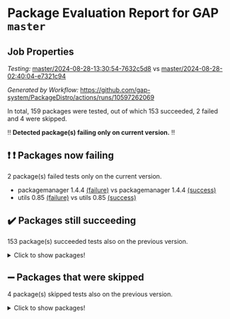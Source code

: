 # Package Evaluation Report for GAP `master`

## Job Properties

*Testing:* [master/2024-08-28-13:30:54-7632c5d8](https://github.com/gap-system/PackageDistro/blob/data/reports/master/2024-08-28-13:30:54-7632c5d8) vs [master/2024-08-28-02:40:04-e7321c94](https://github.com/gap-system/PackageDistro/blob/data/reports/master/2024-08-28-02:40:04-e7321c94)

*Generated by Workflow:* https://github.com/gap-system/PackageDistro/actions/runs/10597262069

In total, 159 packages were tested, out of which 153 succeeded, 2 failed and 4 were skipped.

:bangbang: **Detected package(s) failing only on current version.** :bangbang:

## :exclamation: :exclamation: Packages now failing

2 package(s) failed tests only on the current version.
- packagemanager 1.4.4 [(failure)](https://github.com/gap-system/PackageDistro/actions/runs/10597262069/job/29367798250) vs packagemanager 1.4.4 [(success)](https://github.com/gap-system/PackageDistro/actions/runs/10589011649/job/29342694532)
- utils 0.85 [(failure)](https://github.com/gap-system/PackageDistro/actions/runs/10597262069/job/29367816771) vs utils 0.85 [(success)](https://github.com/gap-system/PackageDistro/actions/runs/10589011649/job/29342702006)

## :heavy_check_mark: Packages still succeeding

153 package(s) succeeded tests also on the previous version.
<details><summary>Click to show packages!</summary>

- 4ti2interface 2023.02-04 [(success)](https://github.com/gap-system/PackageDistro/actions/runs/10597262069/job/29367745350)
- ace 5.6.2 [(success)](https://github.com/gap-system/PackageDistro/actions/runs/10597262069/job/29367745738)
- aclib 1.3.2 [(success)](https://github.com/gap-system/PackageDistro/actions/runs/10597262069/job/29367746105)
- agt 0.3.1 [(success)](https://github.com/gap-system/PackageDistro/actions/runs/10597262069/job/29367746447)
- alnuth 3.2.1 [(success)](https://github.com/gap-system/PackageDistro/actions/runs/10597262069/job/29367746760)
- anupq 3.3.0 [(success)](https://github.com/gap-system/PackageDistro/actions/runs/10597262069/job/29367747126)
- atlasrep 2.1.9 [(success)](https://github.com/gap-system/PackageDistro/actions/runs/10597262069/job/29367747554)
- autodoc 2023.06.19 [(success)](https://github.com/gap-system/PackageDistro/actions/runs/10597262069/job/29367747879)
- automata 1.15 [(success)](https://github.com/gap-system/PackageDistro/actions/runs/10597262069/job/29367748203)
- automgrp 1.3.2 [(success)](https://github.com/gap-system/PackageDistro/actions/runs/10597262069/job/29367748657)
- autpgrp 1.11 [(success)](https://github.com/gap-system/PackageDistro/actions/runs/10597262069/job/29367756814)
- cap 2024.08-05 [(success)](https://github.com/gap-system/PackageDistro/actions/runs/10597262069/job/29367757591)
- caratinterface 2.3.6 [(success)](https://github.com/gap-system/PackageDistro/actions/runs/10597262069/job/29367758410)
- cddinterface 2024.08.27 [(success)](https://github.com/gap-system/PackageDistro/actions/runs/10597262069/job/29367762918)
- circle 1.6.6 [(success)](https://github.com/gap-system/PackageDistro/actions/runs/10597262069/job/29367763294)
- classicpres 1.22 [(success)](https://github.com/gap-system/PackageDistro/actions/runs/10597262069/job/29367763701)
- cohomolo 1.6.11 [(success)](https://github.com/gap-system/PackageDistro/actions/runs/10597262069/job/29367764097)
- congruence 1.2.6 [(success)](https://github.com/gap-system/PackageDistro/actions/runs/10597262069/job/29367764509)
- corelg 1.57 [(success)](https://github.com/gap-system/PackageDistro/actions/runs/10597262069/job/29367764857)
- crime 1.6 [(success)](https://github.com/gap-system/PackageDistro/actions/runs/10597262069/job/29367765230)
- crisp 1.4.6 [(success)](https://github.com/gap-system/PackageDistro/actions/runs/10597262069/job/29367765602)
- crypting 0.10.4 [(success)](https://github.com/gap-system/PackageDistro/actions/runs/10597262069/job/29367765981)
- cryst 4.1.27 [(success)](https://github.com/gap-system/PackageDistro/actions/runs/10597262069/job/29367766305)
- crystcat 1.1.10 [(success)](https://github.com/gap-system/PackageDistro/actions/runs/10597262069/job/29367766676)
- ctbllib 1.3.9 [(success)](https://github.com/gap-system/PackageDistro/actions/runs/10597262069/job/29367766995)
- cubefree 1.19 [(success)](https://github.com/gap-system/PackageDistro/actions/runs/10597262069/job/29367767343)
- curlinterface 2.3.2 [(success)](https://github.com/gap-system/PackageDistro/actions/runs/10597262069/job/29367767732)
- cvec 2.8.2 [(success)](https://github.com/gap-system/PackageDistro/actions/runs/10597262069/job/29367768129)
- datastructures 0.3.1 [(success)](https://github.com/gap-system/PackageDistro/actions/runs/10597262069/job/29367768552)
- deepthought 1.0.7 [(success)](https://github.com/gap-system/PackageDistro/actions/runs/10597262069/job/29367768918)
- design 1.8 [(success)](https://github.com/gap-system/PackageDistro/actions/runs/10597262069/job/29367769262)
- difsets 2.3.1 [(success)](https://github.com/gap-system/PackageDistro/actions/runs/10597262069/job/29367769646)
- digraphs 1.7.1 [(success)](https://github.com/gap-system/PackageDistro/actions/runs/10597262069/job/29367769987)
- edim 1.3.8 [(success)](https://github.com/gap-system/PackageDistro/actions/runs/10597262069/job/29367770371)
- example 4.3.4 [(success)](https://github.com/gap-system/PackageDistro/actions/runs/10597262069/job/29367770735)
- examplesforhomalg 2023.10-01 [(success)](https://github.com/gap-system/PackageDistro/actions/runs/10597262069/job/29367771091)
- factint 1.6.3 [(success)](https://github.com/gap-system/PackageDistro/actions/runs/10597262069/job/29367771483)
- ferret 1.0.12 [(success)](https://github.com/gap-system/PackageDistro/actions/runs/10597262069/job/29367771892)
- fga 1.5.0 [(success)](https://github.com/gap-system/PackageDistro/actions/runs/10597262069/job/29367772304)
- fining 1.5.6 [(success)](https://github.com/gap-system/PackageDistro/actions/runs/10597262069/job/29367772771)
- float 1.0.4 [(success)](https://github.com/gap-system/PackageDistro/actions/runs/10597262069/job/29367773160)
- format 1.4.4 [(success)](https://github.com/gap-system/PackageDistro/actions/runs/10597262069/job/29367773609)
- forms 1.2.11 [(success)](https://github.com/gap-system/PackageDistro/actions/runs/10597262069/job/29367774006)
- fplsa 1.2.6 [(success)](https://github.com/gap-system/PackageDistro/actions/runs/10597262069/job/29367774424)
- fr 2.4.13 [(success)](https://github.com/gap-system/PackageDistro/actions/runs/10597262069/job/29367774847)
- francy 2.0.3 [(success)](https://github.com/gap-system/PackageDistro/actions/runs/10597262069/job/29367775275)
- fwtree 1.3 [(success)](https://github.com/gap-system/PackageDistro/actions/runs/10597262069/job/29367775719)
- gapdoc 1.6.7 [(success)](https://github.com/gap-system/PackageDistro/actions/runs/10597262069/job/29367776211)
- gauss 2023.08-01 [(success)](https://github.com/gap-system/PackageDistro/actions/runs/10597262069/job/29367776586)
- gaussforhomalg 2024.08-01 [(success)](https://github.com/gap-system/PackageDistro/actions/runs/10597262069/job/29367777032)
- gbnp 1.0.5 [(success)](https://github.com/gap-system/PackageDistro/actions/runs/10597262069/job/29367777495)
- generalizedmorphismsforcap 2024.04-01 [(success)](https://github.com/gap-system/PackageDistro/actions/runs/10597262069/job/29367777828)
- genss 1.6.9 [(success)](https://github.com/gap-system/PackageDistro/actions/runs/10597262069/job/29367778373)
- gradedmodules 2024.01-01 [(success)](https://github.com/gap-system/PackageDistro/actions/runs/10597262069/job/29367778754)
- gradedringforhomalg 2024.07-01 [(success)](https://github.com/gap-system/PackageDistro/actions/runs/10597262069/job/29367779108)
- grape 4.9.0 [(success)](https://github.com/gap-system/PackageDistro/actions/runs/10597262069/job/29367779490)
- groupoids 1.74 [(success)](https://github.com/gap-system/PackageDistro/actions/runs/10597262069/job/29367779913)
- grpconst 2.6.5 [(success)](https://github.com/gap-system/PackageDistro/actions/runs/10597262069/job/29367780284)
- guarana 0.96.3 [(success)](https://github.com/gap-system/PackageDistro/actions/runs/10597262069/job/29367780678)
- guava 3.19 [(success)](https://github.com/gap-system/PackageDistro/actions/runs/10597262069/job/29367781058)
- hap 1.65 [(success)](https://github.com/gap-system/PackageDistro/actions/runs/10597262069/job/29367781458)
- hapcryst 0.1.15 [(success)](https://github.com/gap-system/PackageDistro/actions/runs/10597262069/job/29367781823)
- hecke 1.5.3 [(success)](https://github.com/gap-system/PackageDistro/actions/runs/10597262069/job/29367782168)
- help 4.0 [(success)](https://github.com/gap-system/PackageDistro/actions/runs/10597262069/job/29367782623)
- homalg 2024.01-01 [(success)](https://github.com/gap-system/PackageDistro/actions/runs/10597262069/job/29367783027)
- homalgtocas 2023.11-01 [(success)](https://github.com/gap-system/PackageDistro/actions/runs/10597262069/job/29367783472)
- idrel 2.48 [(success)](https://github.com/gap-system/PackageDistro/actions/runs/10597262069/job/29367783864)
- images 1.3.3 [(success)](https://github.com/gap-system/PackageDistro/actions/runs/10597262069/job/29367784206)
- intpic 0.3.0 [(success)](https://github.com/gap-system/PackageDistro/actions/runs/10597262069/job/29367784630)
- io 4.8.3 [(success)](https://github.com/gap-system/PackageDistro/actions/runs/10597262069/job/29367785022)
- io_forhomalg 2023.02-04 [(success)](https://github.com/gap-system/PackageDistro/actions/runs/10597262069/job/29367785436)
- irredsol 1.4.4 [(success)](https://github.com/gap-system/PackageDistro/actions/runs/10597262069/job/29367785837)
- json 2.2.2 [(success)](https://github.com/gap-system/PackageDistro/actions/runs/10597262069/job/29367786234)
- jupyterkernel 1.5.1 [(success)](https://github.com/gap-system/PackageDistro/actions/runs/10597262069/job/29367786656)
- jupyterviz 1.5.6 [(success)](https://github.com/gap-system/PackageDistro/actions/runs/10597262069/job/29367787086)
- kan 1.37 [(success)](https://github.com/gap-system/PackageDistro/actions/runs/10597262069/job/29367787485)
- kbmag 1.5.11 [(success)](https://github.com/gap-system/PackageDistro/actions/runs/10597262069/job/29367787861)
- laguna 3.9.7 [(success)](https://github.com/gap-system/PackageDistro/actions/runs/10597262069/job/29367788235)
- liealgdb 2.2.1 [(success)](https://github.com/gap-system/PackageDistro/actions/runs/10597262069/job/29367788603)
- liepring 2.9.1 [(success)](https://github.com/gap-system/PackageDistro/actions/runs/10597262069/job/29367788998)
- liering 2.4.2 [(success)](https://github.com/gap-system/PackageDistro/actions/runs/10597262069/job/29367789404)
- linearalgebraforcap 2024.08-07 [(success)](https://github.com/gap-system/PackageDistro/actions/runs/10597262069/job/29367789831)
- lins 0.9 [(success)](https://github.com/gap-system/PackageDistro/actions/runs/10597262069/job/29367790349)
- localizeringforhomalg 2023.10-01 [(success)](https://github.com/gap-system/PackageDistro/actions/runs/10597262069/job/29367790825)
- loops 3.4.3 [(success)](https://github.com/gap-system/PackageDistro/actions/runs/10597262069/job/29367791214)
- lpres 1.1.1 [(success)](https://github.com/gap-system/PackageDistro/actions/runs/10597262069/job/29367791626)
- majoranaalgebras 1.5.2 [(success)](https://github.com/gap-system/PackageDistro/actions/runs/10597262069/job/29367792063)
- mapclass 1.4.6 [(success)](https://github.com/gap-system/PackageDistro/actions/runs/10597262069/job/29367792478)
- matgrp 0.70 [(success)](https://github.com/gap-system/PackageDistro/actions/runs/10597262069/job/29367792836)
- matricesforhomalg 2024.08-05 [(success)](https://github.com/gap-system/PackageDistro/actions/runs/10597262069/job/29367793287)
- modisom 2.5.4 [(success)](https://github.com/gap-system/PackageDistro/actions/runs/10597262069/job/29367793735)
- modulepresentationsforcap 2024.08-03 [(success)](https://github.com/gap-system/PackageDistro/actions/runs/10597262069/job/29367794120)
- modules 2024.01-01 [(success)](https://github.com/gap-system/PackageDistro/actions/runs/10597262069/job/29367794504)
- monoidalcategories 2024.06-02 [(success)](https://github.com/gap-system/PackageDistro/actions/runs/10597262069/job/29367794844)
- nconvex 2022.09-01 [(success)](https://github.com/gap-system/PackageDistro/actions/runs/10597262069/job/29367795232)
- nilmat 1.4.2 [(success)](https://github.com/gap-system/PackageDistro/actions/runs/10597262069/job/29367795595)
- nock 1.5 [(success)](https://github.com/gap-system/PackageDistro/actions/runs/10597262069/job/29367796000)
- normalizinterface 1.3.7 [(success)](https://github.com/gap-system/PackageDistro/actions/runs/10597262069/job/29367796426)
- nq 2.5.11 [(success)](https://github.com/gap-system/PackageDistro/actions/runs/10597262069/job/29367796815)
- numericalsgps 1.3.1 [(success)](https://github.com/gap-system/PackageDistro/actions/runs/10597262069/job/29367797141)
- openmath 11.5.3 [(success)](https://github.com/gap-system/PackageDistro/actions/runs/10597262069/job/29367797509)
- orb 4.9.1 [(success)](https://github.com/gap-system/PackageDistro/actions/runs/10597262069/job/29367797860)
- patternclass 2.4.4 [(success)](https://github.com/gap-system/PackageDistro/actions/runs/10597262069/job/29367798566)
- permut 2.0.5 [(success)](https://github.com/gap-system/PackageDistro/actions/runs/10597262069/job/29367798966)
- polenta 1.3.10 [(success)](https://github.com/gap-system/PackageDistro/actions/runs/10597262069/job/29367799383)
- polymaking 0.8.7 [(success)](https://github.com/gap-system/PackageDistro/actions/runs/10597262069/job/29367799825)
- primgrp 3.4.4 [(success)](https://github.com/gap-system/PackageDistro/actions/runs/10597262069/job/29367800167)
- profiling 2.6.0 [(success)](https://github.com/gap-system/PackageDistro/actions/runs/10597262069/job/29367800491)
- qdistrnd 0.9.4 [(success)](https://github.com/gap-system/PackageDistro/actions/runs/10597262069/job/29367800879)
- qpa 1.35 [(success)](https://github.com/gap-system/PackageDistro/actions/runs/10597262069/job/29367801333)
- quagroup 1.8.4 [(success)](https://github.com/gap-system/PackageDistro/actions/runs/10597262069/job/29367801741)
- radiroot 2.9 [(success)](https://github.com/gap-system/PackageDistro/actions/runs/10597262069/job/29367802186)
- rcwa 4.7.1 [(success)](https://github.com/gap-system/PackageDistro/actions/runs/10597262069/job/29367802592)
- rds 1.8 [(success)](https://github.com/gap-system/PackageDistro/actions/runs/10597262069/job/29367802955)
- recog 1.4.2 [(success)](https://github.com/gap-system/PackageDistro/actions/runs/10597262069/job/29367803288)
- repndecomp 1.3.0 [(success)](https://github.com/gap-system/PackageDistro/actions/runs/10597262069/job/29367803599)
- repsn 3.1.2 [(success)](https://github.com/gap-system/PackageDistro/actions/runs/10597262069/job/29367804007)
- resclasses 4.7.3 [(success)](https://github.com/gap-system/PackageDistro/actions/runs/10597262069/job/29367804398)
- ringsforhomalg 2024.06-01 [(success)](https://github.com/gap-system/PackageDistro/actions/runs/10597262069/job/29367804797)
- sco 2023.08-01 [(success)](https://github.com/gap-system/PackageDistro/actions/runs/10597262069/job/29367805212)
- scscp 2.4.3 [(success)](https://github.com/gap-system/PackageDistro/actions/runs/10597262069/job/29367805607)
- semigroups 5.3.7 [(success)](https://github.com/gap-system/PackageDistro/actions/runs/10597262069/job/29367805947)
- sglppow 2.4 [(success)](https://github.com/gap-system/PackageDistro/actions/runs/10597262069/job/29367806294)
- sgpviz 0.999.5 [(success)](https://github.com/gap-system/PackageDistro/actions/runs/10597262069/job/29367806710)
- simpcomp 2.1.14 [(success)](https://github.com/gap-system/PackageDistro/actions/runs/10597262069/job/29367807083)
- singular 2024.06.03 [(success)](https://github.com/gap-system/PackageDistro/actions/runs/10597262069/job/29367807484)
- sl2reps 1.1 [(success)](https://github.com/gap-system/PackageDistro/actions/runs/10597262069/job/29367807935)
- sla 1.6.2 [(success)](https://github.com/gap-system/PackageDistro/actions/runs/10597262069/job/29367808423)
- smallgrp 1.5.4 [(success)](https://github.com/gap-system/PackageDistro/actions/runs/10597262069/job/29367808787)
- smallsemi 0.7.1 [(success)](https://github.com/gap-system/PackageDistro/actions/runs/10597262069/job/29367809174)
- sonata 2.9.6 [(success)](https://github.com/gap-system/PackageDistro/actions/runs/10597262069/job/29367809518)
- sophus 1.27 [(success)](https://github.com/gap-system/PackageDistro/actions/runs/10597262069/job/29367809868)
- sotgrps 1.2 [(success)](https://github.com/gap-system/PackageDistro/actions/runs/10597262069/job/29367810251)
- spinsym 1.5.2 [(success)](https://github.com/gap-system/PackageDistro/actions/runs/10597262069/job/29367810653)
- standardff 1.0 [(success)](https://github.com/gap-system/PackageDistro/actions/runs/10597262069/job/29367811110)
- symbcompcc 1.3.2 [(success)](https://github.com/gap-system/PackageDistro/actions/runs/10597262069/job/29367811509)
- thelma 1.3 [(success)](https://github.com/gap-system/PackageDistro/actions/runs/10597262069/job/29367811925)
- tomlib 1.2.11 [(success)](https://github.com/gap-system/PackageDistro/actions/runs/10597262069/job/29367812350)
- toolsforhomalg 2024.07-01 [(success)](https://github.com/gap-system/PackageDistro/actions/runs/10597262069/job/29367812769)
- toric 1.9.6 [(success)](https://github.com/gap-system/PackageDistro/actions/runs/10597262069/job/29367813466)
- toricvarieties 2022.07.13 [(success)](https://github.com/gap-system/PackageDistro/actions/runs/10597262069/job/29367814359)
- transgrp 3.6.5 [(success)](https://github.com/gap-system/PackageDistro/actions/runs/10597262069/job/29367814906)
- typeset 1.2.2 [(success)](https://github.com/gap-system/PackageDistro/actions/runs/10597262069/job/29367815299)
- ugaly 4.1.3 [(success)](https://github.com/gap-system/PackageDistro/actions/runs/10597262069/job/29367815666)
- unipot 1.6 [(success)](https://github.com/gap-system/PackageDistro/actions/runs/10597262069/job/29367816072)
- unitlib 4.2.0 [(success)](https://github.com/gap-system/PackageDistro/actions/runs/10597262069/job/29367816435)
- uuid 0.7 [(success)](https://github.com/gap-system/PackageDistro/actions/runs/10597262069/job/29367817141)
- walrus 0.9991 [(success)](https://github.com/gap-system/PackageDistro/actions/runs/10597262069/job/29367817519)
- wedderga 4.10.5 [(success)](https://github.com/gap-system/PackageDistro/actions/runs/10597262069/job/29367817873)
- xmod 2.92 [(success)](https://github.com/gap-system/PackageDistro/actions/runs/10597262069/job/29367818253)
- xmodalg 1.23 [(success)](https://github.com/gap-system/PackageDistro/actions/runs/10597262069/job/29367818618)
- yangbaxter 0.10.6 [(success)](https://github.com/gap-system/PackageDistro/actions/runs/10597262069/job/29367819031)
- zeromqinterface 0.16 [(success)](https://github.com/gap-system/PackageDistro/actions/runs/10597262069/job/29367819450)
</details>

## :heavy_minus_sign: Packages that were skipped

4 package(s) skipped tests also on the previous version.
<details><summary>Click to show packages!</summary>

- browse 1.8.21 [(skipped)](https://github.com/gap-system/PackageDistro/actions/runs/10597262069/job/29367074221)
- itc 1.5.1 [(skipped)](https://github.com/gap-system/PackageDistro/actions/runs/10597262069/job/29367074221)
- polycyclic 2.16 [(skipped)](https://github.com/gap-system/PackageDistro/actions/runs/10597262069/job/29367074221)
- xgap 4.32 [(skipped)](https://github.com/gap-system/PackageDistro/actions/runs/10597262069/job/29367074221)
</details>

